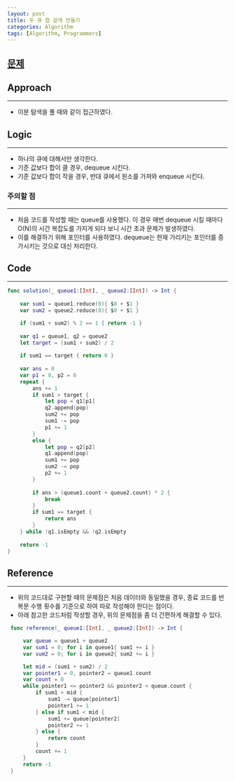 ```yaml
---
layout: post
title: 두 큐 합 같게 만들기
categories: Algorithm
tags: [Algorithm, Programmers]
---
```


## [문제](https://school.programmers.co.kr/learn/courses/30/lessons/118667)

## Approach
---

- 이분 탐색을 풀 때와 같이 접근하였다.


## Logic
---

- 하나의 큐에 대해서만 생각한다. 
- 기준 값보다 합이 클 경우, dequeue 시킨다.
- 기준 값보다 합이 작을 경우, 반대 큐에서 원소를 가져와 enqueue 시킨다.

### 주의할 점
---

- 처음 코드를 작성할 때는 queue를 사용했다. 이 경우 매번 dequeue 시킬 때마다 O(N)의 시간 복잡도를 가지게 되다 보니 시간 초과 문제가 발생하였다. 
- 이를 해결하기 위해 포인터를 사용하였다. dequeue는 현재 가리키는 포인터를 증가시키는 것으로 대신 처리한다. 

## Code
---

``` swift
func solution(_ queue1:[Int], _ queue2:[Int]) -> Int {
    
    var sum1 = queue1.reduce(0){ $0 + $1 }
    var sum2 = queue2.reduce(0){ $0 + $1 }

    if (sum1 + sum2) % 2 == 1 { return -1 }
    
    var q1 = queue1, q2 = queue2
    let target = (sum1 + sum2) / 2
    
    if sum1 == target { return 0 }
    
    var ans = 0
    var p1 = 0, p2 = 0
    repeat {
        ans += 1
        if sum1 > target {
            let pop = q1[p1]
            q2.append(pop)
            sum2 += pop
            sum1 -= pop
            p1 += 1
        }
        else {
            let pop = q2[p2]
            q1.append(pop)
            sum1 += pop
            sum2 -= pop
            p2 += 1
        }
        
        if ans > (queue1.count + queue2.count) * 2 {
            break
        }
        if sum1 == target {
            return ans
        }
    } while !q1.isEmpty && !q2.isEmpty
    
    return -1
}
```

## Reference
---

- 위의 코드대로 구현할 때의 문제점은 처음 데이터와 동일했을 경우, 종료 코드를 반복문 수행 횟수를 기준으로 하여 따로 작성해야 한다는 점이다. 
- 아래 참고한 코드처럼 작성할 경우, 위의 문제점을 좀 더 간편하게 해결할 수 있다. 

``` swift
 func reference(_ queue1:[Int], _ queue2:[Int]) -> Int {

     var queue = queue1 + queue2
     var sum1 = 0; for i in queue1{ sum1 += i }
     var sum2 = 0; for i in queue2{ sum2 += i }

     let mid = (sum1 + sum2) / 2
     var pointer1 = 0, pointer2 = queue1.count
     var count = 0
     while pointer1 <= pointer2 && pointer2 < queue.count {
         if sum1 > mid {
             sum1 -= queue[pointer1]
             pointer1 += 1
         } else if sum1 < mid {
             sum1 += queue[pointer2]
             pointer2 += 1
         } else {
             return count
         }
         count += 1
     }
     return -1
 }
```
